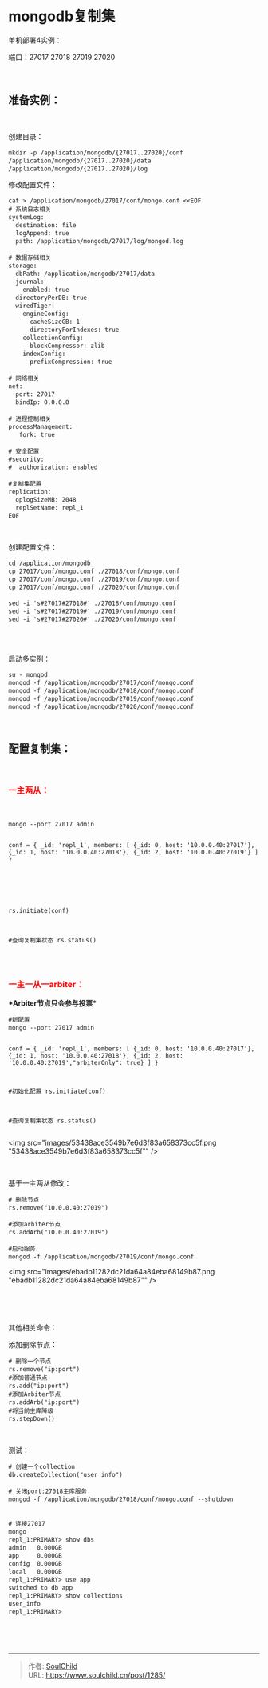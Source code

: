 # mongodb复制集

<!--more-->
单机部署4实例：

端口：27017 27018 27019 27020

&nbsp;
<h2>准备实例：</h2>
&nbsp;

创建目录：
<pre class="line-numbers" data-start="1"><code class="language-bash">mkdir -p /application/mongodb/{27017..27020}/conf /application/mongodb/{27017..27020}/data /application/mongodb/{27017..27020}/log</code></pre>
修改配置文件：
<pre class="line-numbers" data-start="1"><code class="language-bash">cat &gt; /application/mongodb/27017/conf/mongo.conf &lt;&lt;EOF
# 系统日志相关
systemLog:
  destination: file
  logAppend: true
  path: /application/mongodb/27017/log/mongod.log

# 数据存储相关
storage:
  dbPath: /application/mongodb/27017/data
  journal:
    enabled: true
  directoryPerDB: true
  wiredTiger:
    engineConfig:
      cacheSizeGB: 1
      directoryForIndexes: true
    collectionConfig:
      blockCompressor: zlib
    indexConfig:
      prefixCompression: true

# 网络相关
net:
  port: 27017
  bindIp: 0.0.0.0

# 进程控制相关
processManagement:
   fork: true

# 安全配置
#security:
#  authorization: enabled

#复制集配置
replication:
  oplogSizeMB: 2048
  replSetName: repl_1
EOF</code></pre>
&nbsp;

创建配置文件：
<pre class="line-numbers" data-start="1"><code class="language-bash">cd /application/mongodb
cp 27017/conf/mongo.conf ./27018/conf/mongo.conf
cp 27017/conf/mongo.conf ./27019/conf/mongo.conf
cp 27017/conf/mongo.conf ./27020/conf/mongo.conf

sed -i 's#27017#27018#' ./27018/conf/mongo.conf
sed -i 's#27017#27019#' ./27019/conf/mongo.conf
sed -i 's#27017#27020#' ./27020/conf/mongo.conf

</code></pre>
&nbsp;

启动多实例：
<pre class="line-numbers" data-start="1"><code class="language-bash">su - mongod
mongod -f /application/mongodb/27017/conf/mongo.conf
mongod -f /application/mongodb/27018/conf/mongo.conf
mongod -f /application/mongodb/27019/conf/mongo.conf
mongod -f /application/mongodb/27020/conf/mongo.conf</code></pre>
&nbsp;
<h2>配置复制集：</h2>
&nbsp;
<h3><span style="color: #ff0000;"><strong>一主两从：</strong></span></h3>
&nbsp;
<pre class="line-numbers" data-start="1"><code class="language-bash">mongo --port 27017 admin

conf = {
                _id: 'repl_1', 
                members: [
                    {_id: 0, host: '10.0.0.40:27017'},
                    {_id: 1, host: '10.0.0.40:27018'},
                    {_id: 2, host: '10.0.0.40:27019'}
                 ]
}

#
rs.initiate(conf)

#查询复制集状态
rs.status()</code></pre>
&nbsp;
<h3><span style="color: #ff0000;"><strong>一主一从一arbiter：</strong></span></h3>
<strong>*Arbiter节点只会参与投票*</strong>
<pre class="line-numbers" data-start="1"><code class="language-bash">#新配置
mongo --port 27017 admin

conf = {
                _id: 'repl_1', 
                members: [
                    {_id: 0, host: '10.0.0.40:27017'},
                    {_id: 1, host: '10.0.0.40:27018'},
                    {_id: 2, host: '10.0.0.40:27019',"arbiterOnly": true}
                 ]
}

#初始化配置
rs.initiate(conf)

#查询复制集状态
rs.status()</code></pre>
<img src="images/53438ace3549b7e6d3f83a658373cc5f.png "53438ace3549b7e6d3f83a658373cc5f"" />

&nbsp;

基于一主两从修改：
<pre class="line-numbers" data-start="1"><code class="language-bash"># 删除节点
rs.remove("10.0.0.40:27019")

#添加arbiter节点
rs.addArb("10.0.0.40:27019")

#启动服务
mongod -f /application/mongodb/27019/conf/mongo.conf</code></pre>
<img src="images/ebadb11282dc21da64a84eba68149b87.png "ebadb11282dc21da64a84eba68149b87"" />

&nbsp;

&nbsp;

其他相关命令：

添加删除节点：
<pre class="line-numbers" data-start="1"><code class="language-bash"># 删除一个节点
rs.remove("ip:port")
#添加普通节点
rs.add("ip:port")
#添加Arbiter节点
rs.addArb("ip:port")
#将当前主库降级
rs.stepDown()
</code></pre>
&nbsp;

测试：
<pre class="line-numbers" data-start="1"><code class="language-bash"># 创建一个collection
db.createCollection("user_info")

# 关闭port:27018主库服务
mongod -f /application/mongodb/27018/conf/mongo.conf --shutdown


# 连接27017
mongo 
repl_1:PRIMARY&gt; show dbs
admin   0.000GB
app     0.000GB
config  0.000GB
local   0.000GB
repl_1:PRIMARY&gt; use app
switched to db app
repl_1:PRIMARY&gt; show collections
user_info
repl_1:PRIMARY&gt;</code></pre>
&nbsp;

&nbsp;


---

> 作者: [SoulChild](https://www.soulchild.cn)  
> URL: https://www.soulchild.cn/post/1285/  

